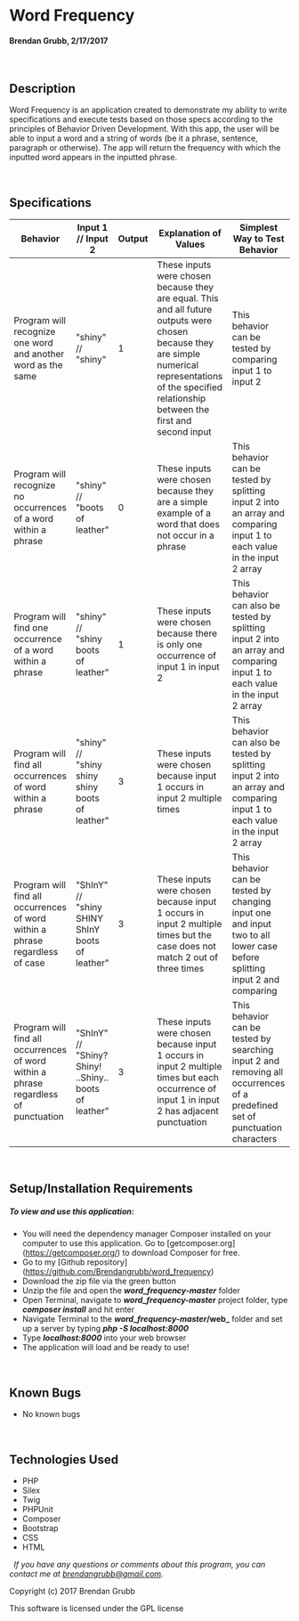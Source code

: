 # **Word Frequency**
#### Brendan Grubb, 2/17/2017

&nbsp;
## Description
Word Frequency is an application created to demonstrate my ability to write specifications and execute tests based on those specs according to the principles of Behavior Driven Development. With this app, the user will be able to input a word and a string of words (be it a phrase, sentence, paragraph or otherwise). The app will return the frequency with which the inputted word appears in the inputted phrase.




&nbsp;
## Specifications

|Behavior|Input 1 // Input 2|Output|Explanation of Values|Simplest Way to Test Behavior|
|--------|-----|------|---------------------|-----------------------------|
| Program will recognize one word and another word as the same | "shiny" // "shiny" | 1 | These inputs were chosen because they are equal. This and all future outputs were chosen because they are simple numerical representations of the specified relationship between the first and second input | This behavior can be tested by comparing input 1 to input 2 |
| Program will recognize no occurrences of a word within a phrase | "shiny" // "boots of leather" | 0 | These inputs were chosen because they are a simple example of a word that does not occur in a phrase | This behavior can be tested by splitting input 2 into an array and comparing input 1 to each value in the input 2 array |
| Program will find one occurrence of a word within a phrase | "shiny" // "shiny boots of leather" | 1 | These inputs were chosen because there is only one occurrence of input 1 in input 2 | This behavior can also be tested by splitting input 2 into an array and comparing input 1 to each value in the input 2 array |
| Program will find all occurrences of word within a phrase | "shiny" // "shiny shiny shiny boots of leather" | 3 | These inputs were chosen because input 1 occurs in input 2 multiple times | This behavior can also be tested by splitting input 2 into an array and comparing input 1 to each value in the input 2 array |
| Program will find all occurrences of word within a phrase regardless of case | "ShInY" // "shiny SHINY ShInY boots of leather" | 3 | These inputs were chosen because input 1 occurs in input 2 multiple times but the case does not match 2 out of three times | This behavior can be tested by changing input one and input two to all lower case before splitting input 2 and comparing |
| Program will find all occurrences of word within a phrase regardless of punctuation | "ShInY" // "Shiny? Shiny! ..Shiny.. boots of leather" | 3 | These inputs were chosen because input 1 occurs in input 2 multiple times but each occurrence of input 1 in input 2 has adjacent punctuation | This behavior can be tested by searching input 2 and removing all occurrences of a predefined set of punctuation characters |


&nbsp;
## Setup/Installation Requirements
##### _To view and use this application:_
* You will need the dependency manager Composer installed on your computer to use this application. Go to [getcomposer.org] (https://getcomposer.org/) to download Composer for free.
* Go to my [Github repository] (https://github.com/Brendangrubb/word_frequency)
* Download the zip file via the green button
* Unzip the file and open the **_word_frequency-master_** folder
* Open Terminal, navigate to **_word_frequency-master_** project folder, type **_composer install_** and hit enter
* Navigate Terminal to the **_word_frequency-master_/web_** folder and set up a server by typing **_php -S localhost:8000_**
* Type **_localhost:8000_** into your web browser
* The application will load and be ready to use!

&nbsp;
## Known Bugs
* No known bugs

&nbsp;
## Technologies Used
* PHP
* Silex
* Twig
* PHPUnit
* Composer
* Bootstrap
* CSS
* HTML

&nbsp;
_If you have any questions or comments about this program, you can contact me at [brendangrubb@gmail.com](mailto:brendangrubb@gmail.com)._

Copyright (c) 2017 Brendan Grubb

This software is licensed under the GPL license
